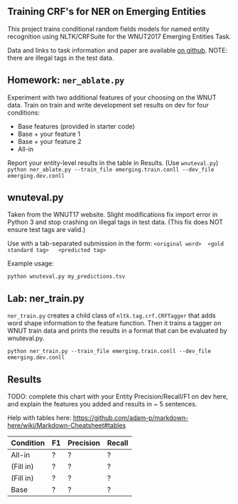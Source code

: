 Training CRF's for NER on Emerging Entities
--------------------------------------------

This project trains conditional random fields models for named entity recognition 
using NLTK/CRFSuite for the WNUT2017 Emerging Entities Task.

Data and links to task information and paper are available 
[on github](https://github.com/leondz/emerging_entities_17). NOTE: there are illegal tags in the test data.


## Homework: `ner_ablate.py`

Experiment with two additional features of your choosing on the WNUT
data. Train on train and write development set results on dev for four conditions:

* Base features (provided in starter code)
* Base + your feature 1
* Base + your feature 2
* All-in

Report your entity-level results in the table in Results. (Use `wnuteval.py`)
`python ner_ablate.py --train_file emerging.train.conll --dev_file emerging.dev.conll`


## wnuteval.py

Taken from the WNUT17 website. Slight modifications fix import error in Python 3 and stop crashing on 
illegal tags in test data. (This fix does NOT ensure test tags are valid.)

Use with a tab-separated submission in the form:
`<original word>  <gold standard tag>   <predicted tag>`

Example usage:

`python wnuteval.py my_predictions.tsv`

## Lab: ner_train.py

`ner_train.py` creates a child class of `nltk.tag.crf.CRFTagger` that adds word shape information to the feature function.
Then it trains a tagger on WNUT train data and prints the results 
in a format that can be evaluated by wnuteval.py. 

`python ner_train.py --train_file emerging.train.conll --dev_file emerging.dev.conll`


## Results

TODO: complete this chart with your Entity Precision/Recall/F1 on dev here, and explain the features you added and
results in ~ 5 sentences.

Help with tables here: https://github.com/adam-p/markdown-here/wiki/Markdown-Cheatsheet#tables

|Condition | F1 | Precision | Recall|
|--- | --- | ---|---|
|All-in | ? | ? | ?|
|(Fill in) | ? | ? | ?|
|(Fill in) | ? | ? | ?|
|Base | ? | ? | ?|
